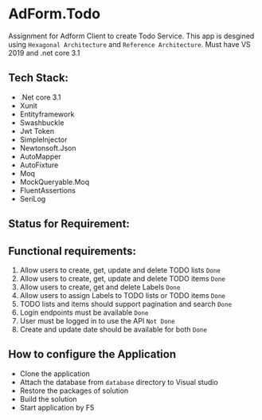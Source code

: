 # AdForm.Todo
Assignment for Adform Client to create Todo Service.
This app is desgined using `Hexagonal Architecture` and `Reference Architecture`.
Must have VS 2019 and .net core 3.1
## Tech Stack:
* .Net core 3.1
* Xunit
* Entityframework
* Swashbuckle
* Jwt Token
* SimpleInjector
* Newtonsoft.Json
* AutoMapper
* AutoFixture
* Moq
* MockQueryable.Moq
* FluentAssertions
* SeriLog


## Status for Requirement: 
## Functional requirements:
1. Allow users to create, get, update and delete TODO lists `Done`
2. Allow users to create, get, update and delete TODO items `Done`
3. Allow users to create, get and delete Labels `Done`
4. Allow users to assign Labels to TODO lists or TODO items `Done`
5. TODO lists and items should support pagination and search `Done`
6. Login endpoints must be available `Done`
7. User must be logged in to use the API `Not Done`
8. Create and update date should be available for both `Done` 


## How to configure the Application
* Clone the application 
* Attach the database from `database` directory to Visual studio 
* Restore the packages of solution
* Build the solution 
* Start application by F5